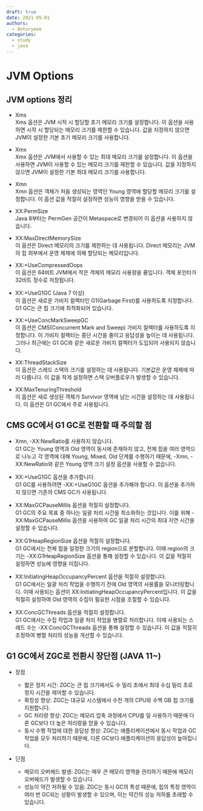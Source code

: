 ```yaml
---
draft: true
date: 2021-05-01
authors:
  - dotoryeee
categories:
  - study
  - java
---
```

# JVM Options

## JVM options 정리

- Xms<br>
Xms 옵션은 JVM 시작 시 할당할 초기 메모리 크기를 설정합니다. 이 옵션을 사용하면 시작 시 할당되는 메모리 크기를 제한할 수 있습니다. 값을 지정하지 않으면 JVM이 설정한 기본 초기 메모리 크기를 사용합니다.

- Xmx<br>
Xmx 옵션은 JVM에서 사용할 수 있는 최대 메모리 크기를 설정합니다. 이 옵션을 사용하면 JVM이 사용할 수 있는 메모리 크기를 제한할 수 있습니다. 값을 지정하지 않으면 JVM이 설정한 기본 최대 메모리 크기를 사용합니다.

- Xmn<br>
Xmn 옵션은 객체가 처음 생성되는 영역인 Young 영역에 할당할 메모리 크기를 설정합니다. 이 옵션 값을 적절히 설정하면 성능이 영향을 받을 수 있습니다.

- XX:PermSize<br>
Java 8부터는 PermGen 공간이 Metaspace로 변경되어 이 옵션을 사용하지 않습니다.

- XX:MaxDirectMemorySize<br>
이 옵션은 Direct 메모리의 크기를 제한하는 데 사용됩니다. Direct 메모리는 JVM의 힙 외부에서 운영 체제에 의해 할당되는 메모리입니다.

- XX:+UseCompressedOops<br>
이 옵션은 64비트 JVM에서 작은 객체의 메모리 사용량을 줄입니다. 객체 포인터가 32비트 정수로 저장됩니다.

- XX:+UseG1GC (Java 7 이상)<br>
이 옵션은 새로운 가비지 컬렉터인 G1(Garbage First)를 사용하도록 지정합니다. G1 GC는 큰 힙 크기에 최적화되어 있습니다.

- XX:+UseConcMarkSweepGC<br>
이 옵션은 CMS(Concurrent Mark and Sweep) 가비지 컬렉터를 사용하도록 지정합니다. 이 가비지 컬렉터는 중단 시간을 줄이고 응답성을 높이는 데 사용됩니다. 그러나 최근에는 G1 GC와 같은 새로운 가비지 컬렉터가 도입되어 사용되지 않습니다.

- XX:ThreadStackSize<br>
이 옵션은 스레드 스택의 크기를 설정하는 데 사용됩니다. 기본값은 운영 체제에 따라 다릅니다. 이 값을 작게 설정하면 스택 오버플로우가 발생할 수 있습니다.

- XX:MaxTenuringThreshold<br>
이 옵션은 새로 생성된 객체가 Survivor 영역에 남는 시간을 설정하는 데 사용됩니다. 이 옵션은 G1 GC에서 주로 사용됩니다.

## CMS GC에서 G1 GC로 전환할 때 주의할 점

- Xmn, -XX:NewRatio를 사용하지 않습니다.<br>
G1 GC는 Young 영역과 Old 영역이 동시에 존재하지 않고, 전체 힙을 여러 영역으로 나누고 각 영역에 대해 Young, Mixed, Old 단계를 수행하기 때문에, -Xmn, -XX:NewRatio와 같은 Young 영역 크기 설정 옵션을 사용할 수 없습니다.

- XX:+UseG1GC 옵션을 추가합니다.<br>
G1 GC를 사용하려면 -XX:+UseG1GC 옵션을 추가해야 합니다. 이 옵션을 추가하지 않으면 기존의 CMS GC가 사용됩니다.

- XX:MaxGCPauseMillis 옵션을 적절히 설정합니다.<br>
G1 GC의 주요 목표 중 하나는 일괄 처리 시간을 최소화하는 것입니다. 이를 위해 -XX:MaxGCPauseMillis 옵션을 사용하여 GC 일괄 처리 시간의 최대 지연 시간을 설정할 수 있습니다.

- XX:G1HeapRegionSize 옵션을 적절히 설정합니다.<br>
G1 GC에서는 전체 힙을 일정한 크기의 region으로 분할합니다. 이때 region의 크기는 -XX:G1HeapRegionSize 옵션을 통해 설정할 수 있습니다. 이 값을 적절히 설정하면 성능에 영향을 미칩니다.

- XX:InitiatingHeapOccupancyPercent 옵션을 적절히 설정합니다.<br>
G1 GC에서는 일괄 처리 작업을 수행하기 전에 Old 영역의 사용률을 모니터링합니다. 이때 사용되는 옵션이 XX:InitiatingHeapOccupancyPercent입니다. 이 값을 적절히 설정하여 Old 영역의 수집이 필요한 시점을 조절할 수 있습니다.

- XX:ConcGCThreads 옵션을 적절히 설정합니다.<br>
G1 GC에서는 수집 작업과 일괄 처리 작업을 병렬로 처리합니다. 이때 사용되는 스레드 수는 -XX:ConcGCThreads 옵션을 통해 설정할 수 있습니다. 이 값을 적절히 조정하여 병렬 처리의 성능을 개선할 수 있습니다.

## G1 GC에서 ZGC로 전환시 장단점 (JAVA 11~)

- 장점<br>
    - 짧은 정지 시간: ZGC는 큰 힙 크기에서도 수 밀리 초에서 최대 수십 밀리 초로 정지 시간을 제어할 수 있습니다.
    - 확장성 향상: ZGC는 대규모 시스템에서 수천 개의 CPU와 수백 GB 힙 크기를 지원합니다.
    - GC 처리량 향상: ZGC는 메모리 압축 과정에서 CPU를 덜 사용하기 때문에 다른 GC보다 더 높은 처리량을 얻을 수 있습니다.
    - 동시 수행 작업에 대한 응답성 향상: ZGC는 애플리케이션에서 동시 작업과 GC 작업을 모두 처리하기 때문에, 다른 GC보다 애플리케이션의 응답성이 높아집니다.

- 단점<br>
    - 메모리 오버헤드 발생: ZGC는 매우 큰 메모리 영역을 관리하기 때문에 메모리 오버헤드가 발생할 수 있습니다.
    - 성능이 약간 저하될 수 있음: ZGC는 동시 GC의 특성 때문에, 힙의 특정 영역이 여러 번 GC되는 상황이 발생할 수 있으며, 이는 약간의 성능 저하를 초래할 수 있습니다.